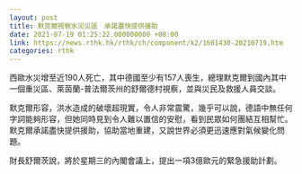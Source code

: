 ```yaml
---
layout: post
title: 默克爾視察水災災區　承諾盡快提供援助
date: 2021-07-19 01:25:22.000000000 +08:00
link: https://news.rthk.hk/rthk/ch/component/k2/1601430-20210719.htm
categories: rthk
---
```


西歐水災增至近190人死亡，其中德國至少有157人喪生，總理默克爾到國內其中一個重災區、萊茵蘭-普法爾茨州的舒爾德村視察，並與災民及救援人員交談。

默克爾形容，洪水造成的破壞超現實，令人非常震驚，幾乎可以說，德語中無任何字詞能夠形容，但她同時見到令人難以置信的安慰，看到民眾如何團結互相幫忙。默克爾承諾盡快提供援助，協助當地重建，又說世界必須更迅速應對氣候變化問題。

財長舒爾茨說，將於星期三的內閣會議上，提出一項3億歐元的緊急援助計劃。
